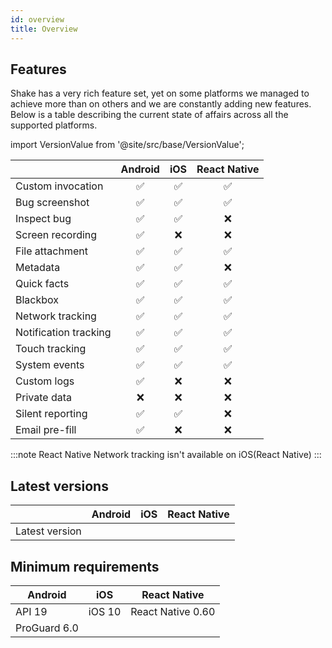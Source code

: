 ```yaml
---
id: overview
title: Overview
---
```


## Features

Shake has a very rich feature set, yet on some platforms we managed to achieve more than on others and we are constantly adding new features. Below is a table describing the current state of affairs across all the supported platforms.

import VersionValue from '@site/src/base/VersionValue';

|                      |  Android  |    iOS   | React Native|
|----------------------|:---------:|:---------:|:---------:|
| Custom invocation    |    ✅     |     ✅    |    ✅    |     
| Bug screenshot       |    ✅     |     ✅    |    ✅    |
| Inspect bug          |    ✅     |     ✅    |    ❌    |
| Screen recording     |    ✅     |     ❌    |    ❌    |
| File attachment      |    ✅     |     ✅    |    ✅    | 
| Metadata             |    ✅     |     ✅    |    ❌    |
| Quick facts          |    ✅     |     ✅    |    ✅    |
| Blackbox             |    ✅     |     ✅    |    ✅    |
| Network tracking     |    ✅     |     ✅    |    ✅    |
| Notification tracking|    ✅     |     ✅    |    ✅    |
| Touch tracking       |    ✅     |     ✅    |    ✅    | 
| System events        |    ✅     |     ✅    |    ✅    |
| Custom logs          |    ✅     |     ❌    |    ❌    |
| Private data         |    ❌     |     ❌    |    ❌    |      
| Silent reporting     |    ✅     |     ✅    |    ❌    | 
| Email pre-fill       |    ✅     |     ❌    |    ❌    | 

:::note React Native
Network tracking isn't available on iOS(React Native)
:::

## Latest versions
|                |  Android   |     iOS    |  React Native  |
|----------------|------------|------------|----------------|
| Latest version |<VersionValue platform="Android" os="Android"></VersionValue>|<VersionValue platform="iOS" os="iOS"></VersionValue>|<VersionValue platform="ReactNative" os="ReactNative"></VersionValue>| 


## Minimum requirements
|    Android   |  iOS       |  React Native | 
|--------------|------------|---------------|  
|API 19        |iOS 10      |React Native 0.60|
|ProGuard 6.0  |            |               | 



